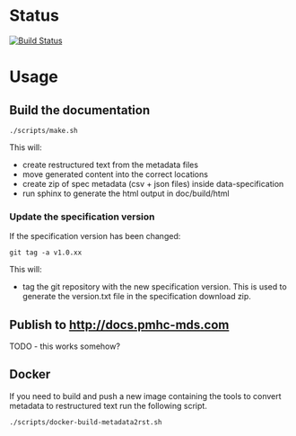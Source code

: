 # Status

[![Build Status](https://jenkins.fz.sdlocal.net/buildStatus/icon?job=PMHC%20Docs)](https://jenkins.fz.sdlocal.net/job/PMHC%20Docs/)

# Usage

## Build the documentation

```
./scripts/make.sh
```
This will:

* create restructured text from the metadata files
* move generated content into the correct locations
* create zip of spec metadata (csv + json files) inside data-specification
* run sphinx to generate the html output in doc/build/html

### Update the specification version

If the specification version has been changed:

```
git tag -a v1.0.xx
```

This will:

* tag the git repository with the new specification version. This is used to
  generate the version.txt file in the specification download zip.

## Publish to http://docs.pmhc-mds.com

TODO - this works somehow?

## Docker

If you need to build and push a new image containing the tools to convert
metadata to restructured text run the following script.

```
./scripts/docker-build-metadata2rst.sh
```
